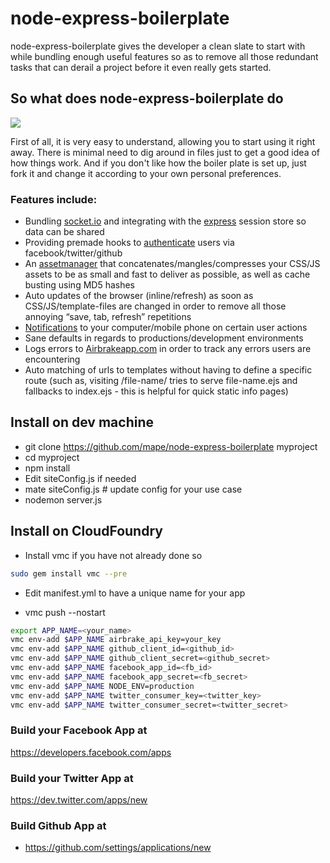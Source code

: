 # node-express-boilerplate

node-express-boilerplate gives the developer a clean slate to start with while bundling enough useful features so as to remove all those redundant tasks that can derail a project before it even really gets started.

## So what does node-express-boilerplate do

<img src="http://mape.me/plate.png">

First of all, it is very easy to understand, allowing you to start using it right away. There is minimal need to dig around in files just to get a good idea of how things work. And if you don't like how the boiler plate is set up, just fork it and change it according to your own personal preferences.

### Features include:

* Bundling [socket.io](http://socket.io/) and integrating with the [express](https://github.com/visionmedia/express) session store so data can be shared
* Providing premade hooks to [authenticate](https://github.com/bnoguchi/everyauth) users via facebook/twitter/github
* An [assetmanager](https://github.com/mape/connect-assetmanager/) that concatenates/mangles/compresses your CSS/JS assets to be as small and fast to deliver as possible, as well as cache busting using MD5 hashes
* Auto updates of the browser (inline/refresh) as soon as CSS/JS/template-files are changed in order to remove all those annoying “save, tab, refresh” repetitions
* [Notifications](http://notifo.com/) to your computer/mobile phone on certain user actions
* Sane defaults in regards to productions/development environments
* Logs errors to [Airbrakeapp.com](http://airbrakeapp.com/pages/home) in order to track any errors users are encountering
* Auto matching of urls to templates without having to define a specific route (such as, visiting /file-name/ tries to serve file-name.ejs and fallbacks to index.ejs - this is helpful for quick static info pages)

## Install on dev machine
* git clone https://github.com/mape/node-express-boilerplate myproject
* cd myproject
* npm install
* Edit siteConfig.js if needed
* mate siteConfig.js # update config for your use case
* nodemon server.js

## Install on CloudFoundry
* Install vmc if you have not already done so
``` bash
sudo gem install vmc --pre
```

* Edit manifest.yml to have a unique name for your app
 
* vmc push --nostart

``` bash
export APP_NAME=<your_name>
vmc env-add $APP_NAME airbrake_api_key=your_key
vmc env-add $APP_NAME github_client_id=<github_id>
vmc env-add $APP_NAME github_client_secret=<github_secret>
vmc env-add $APP_NAME facebook_app_id=<fb_id>
vmc env-add $APP_NAME facebook_app_secret=<fb_secret>
vmc env-add $APP_NAME NODE_ENV=production
vmc env-add $APP_NAME twitter_consumer_key=<twitter_key>
vmc env-add $APP_NAME twitter_consumer_secret=<twitter_secret>
```

### Build your Facebook App at
https://developers.facebook.com/apps

### Build your Twitter App at
https://dev.twitter.com/apps/new

### Build Github App at
- https://github.com/settings/applications/new
